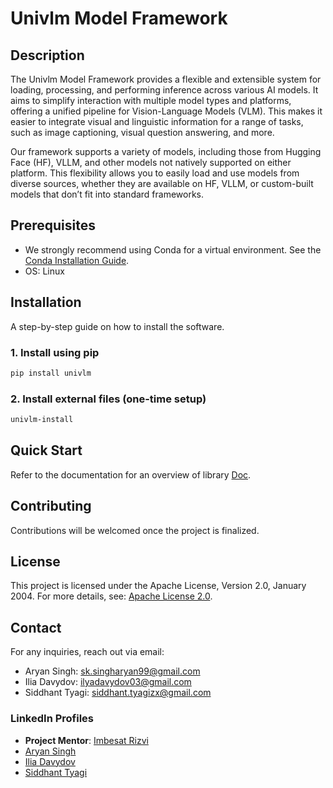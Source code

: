 # Univlm Model Framework

## Description
The Univlm Model Framework provides a flexible and extensible system for loading, processing, and performing inference across various AI models. It aims to simplify interaction with multiple model types and platforms, offering a unified pipeline for Vision-Language Models (VLM). This makes it easier to integrate visual and linguistic information for a range of tasks, such as image captioning, visual question answering, and more.

Our framework supports a variety of models, including those from Hugging Face (HF), VLLM, and other models not natively supported on either platform. This flexibility allows you to easily load and use models from diverse sources, whether they are available on HF, VLLM, or custom-built models that don’t fit into standard frameworks.

## Prerequisites
- We strongly recommend using Conda for a virtual environment. See the [Conda Installation Guide](https://docs.conda.io/projects/conda/en/stable/user-guide/install/index.html).
- OS: Linux

## Installation
A step-by-step guide on how to install the software.

### 1. Install using pip
```bash
pip install univlm
```

### 2. Install external files (one-time setup)
```bash
univlm-install
```

## Quick Start
Refer to the documentation for an overview of library [Doc](https://web-documentation-for-univlm.readthedocs.io/en/latest).


## Contributing
Contributions will be welcomed once the project is finalized.

## License
This project is licensed under the Apache License, Version 2.0, January 2004.
For more details, see: [Apache License 2.0](http://www.apache.org/licenses/).

## Contact
For any inquiries, reach out via email:
- Aryan Singh: sk.singharyan99@gmail.com
- Ilia Davydov: ilyadavydov03@gmail.com
- Siddhant Tyagi: siddhant.tyagizx@gmail.com

### LinkedIn Profiles

- **Project Mentor**: [Imbesat Rizvi](https://www.linkedin.com/in/imbesat-rizvi/)
- [Aryan Singh](https://www.linkedin.com/in/aryan0singh/)
- [Ilia Davydov](https://www.linkedin.com/in/ilia-davydov-783402297/)
- [Siddhant Tyagi](https://www.linkedin.com/in/tyagisiddhant28/)

